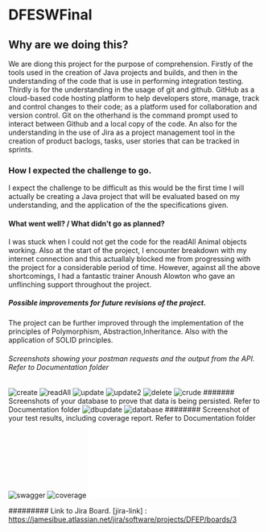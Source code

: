 # DFESWFinal

##	Why are we doing this? 
We are diong this project for the purpose of comprehension. Firstly of the tools used in the creation of Java projects and builds,
and then in the understanding of the code that is use in performing integration testing. Thirdly is for the understanding in the usage of git and github. GitHub as a
cloud-based code hosting platform to help developers store, manage, track and control changes to their code; as a platform used for collaboration and version control.
Git on the otherhand is the command prompt used to interact between Github and a local copy of the code. An also for the understanding in the use of Jira as
a project management tool in the creation of product baclogs, tasks, user stories that can be tracked in sprints.

###	How I expected the challenge to go.
I expect the challenge to be difficult as this would be the first time I will actually be creating a Java project that will be evaluated based on my understanding, 
and the application of the the specifications given.

#### What went well? / What didn't go as planned?
I was stuck when I could not get the code for the readAll Animal objects working. Also at the start of the project, I encounter breakdown with my internet connection and this actuallaly
blocked me from progressing with the project for a considerable period of time. However, against all the above shortcomings, I had a fantastic trainer Anoush Alowton who gave an 
unflinching support throughout the project.


#####	Possible improvements for future revisions of the project.
The project can be further improved through the implementation of the principles of Polymorphism, Abstraction,Inheritance. Also with the application of SOLID principles.

######	Screenshots showing your postman requests and the output from the API. Refer to Documentation folder
![create](/documentation/create.png.png)
![readAll](/documentation/readAll.png.png)
![update](/documentation/update.png2.png)
![update2](/documentation/update.png.png)
![delete](/documentation/delete.png.png)
![crude](/documentation/crud.png.png)
####### Screenshots of your database to prove that data is being persisted. Refer to Documentation folder
![dbupdate](/documentation/Screenshot10Update.png)
![database](/documentation/h2database.png.png)
######## Screenshot of your test results, including coverage report. Refer to Documentation folder
![swagger](/documentation/Screenshot-Swagger%20doc.png)
![coverage](/documentation/coverage.png.png)
![risk assessment](/documentation/RiskAssessment.pdf.pdf)
  
######### Link to Jira Board.
 [jira-link] : https://jamesibue.atlassian.net/jira/software/projects/DFEP/boards/3
